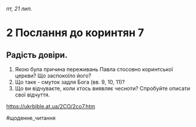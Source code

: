 
_пт, 21 лип._

# 2 Послання до коринтян 7

## Радість довіри.
1. Якою була причина переживань Павла стосовно коринтської церкви? Що заспокоїло його?
2. Що таке - смуток задля Бога (вв. 9, 10, 11)?
3. Що ви відчуваєте, коли хтось виявляє чесноти? Спробуйте описати свої відчуття.

https://ukrbible.at.ua/2CO/2co7.htm 

#щоденне_читання
